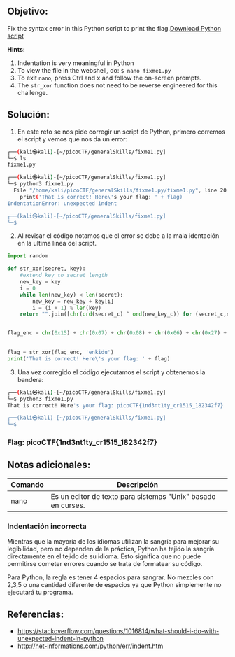 ## Objetivo:
Fix the syntax error in this Python script to print the flag.[Download Python script](https://artifacts.picoctf.net/c/39/fixme1.py)

**Hints:**
1. Indentation is very meaningful in Python
2. To view the file in the webshell, do: `$ nano fixme1.py`
3. To exit `nano`, press Ctrl and x and follow the on-screen prompts.
4. The `str_xor` function does not need to be reverse engineered for this challenge.

## Solución:
1. En este reto se nos pide corregir un script de Python, primero corremos el script y vemos que nos da un error:

```bash
┌──(kali㉿kali)-[~/picoCTF/generalSkills/fixme1.py]
└─$ ls            
fixme1.py

┌──(kali㉿kali)-[~/picoCTF/generalSkills/fixme1.py]
└─$ python3 fixme1.py 
  File "/home/kali/picoCTF/generalSkills/fixme1.py/fixme1.py", line 20
    print('That is correct! Here\'s your flag: ' + flag)
IndentationError: unexpected indent

┌──(kali㉿kali)-[~/picoCTF/generalSkills/fixme1.py]
└─$ 
```

2. Al revisar el código notamos que el error se debe a la mala identación en la ultima línea del script.

```python
import random

def str_xor(secret, key):
    #extend key to secret length
    new_key = key
    i = 0
    while len(new_key) < len(secret):
        new_key = new_key + key[i]
        i = (i + 1) % len(key)        
    return "".join([chr(ord(secret_c) ^ ord(new_key_c)) for (secret_c,new_key_c) in zip(secret,new_key)])


flag_enc = chr(0x15) + chr(0x07) + chr(0x08) + chr(0x06) + chr(0x27) + chr(0x21) + chr(0x23) + chr(0x15) + chr(0x5a) + chr(0x07) + chr(0x00) + c>

  
flag = str_xor(flag_enc, 'enkidu')
print('That is correct! Here\'s your flag: ' + flag)
```

3. Una vez corregido el código ejecutamos el script y obtenemos la bandera:

```bash
┌──(kali㉿kali)-[~/picoCTF/generalSkills/fixme1.py]
└─$ python3 fixme1.py
That is correct! Here's your flag: picoCTF{1nd3nt1ty_cr1515_182342f7}

┌──(kali㉿kali)-[~/picoCTF/generalSkills/fixme1.py]
└─$ 
```

### Flag: picoCTF{1nd3nt1ty_cr1515_182342f7}

## Notas adicionales:
| Comando | Descripción |
| --- | --- |
| nano | Es un editor de texto para sistemas "Unix" basado en curses. |

### Indentación incorrecta

Mientras que la mayoría de los idiomas utilizan la sangría para mejorar su legibilidad, pero no dependen de la práctica, Python ha tejido la sangría directamente en el tejido de su idioma. Esto significa que no puede permitirse cometer errores cuando se trata de formatear su código.

Para Python, la regla es tener 4 espacios para sangrar. No mezcles con 2,3,5 o una cantidad diferente de espacios ya que Python simplemente no ejecutará tu programa.

## Referencias:
- https://stackoverflow.com/questions/1016814/what-should-i-do-with-unexpected-indent-in-python
- http://net-informations.com/python/err/indent.htm